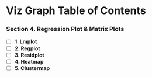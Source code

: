 <!--
 * @Author: BDFD
 * @Date: 2022-01-21 13:17:17
 * @LastEditTime: 2022-01-26 12:57:41
 * @LastEditors: BDFD
 * @Description:
 * @FilePath: \00Awesome_Seaborn_Visualization_Guide\code\S6.Multi_Plot_Grids\README.md
-->

# Viz Graph Table of Contents

### Section 4. Regression Plot & Matrix Plots

- [ ] **1. Lmplot**
- [ ] **2. Regplot**
- [ ] **3. Residplot**
- [ ] **4. Heatmap**
- [ ] **5. Clustermap**
